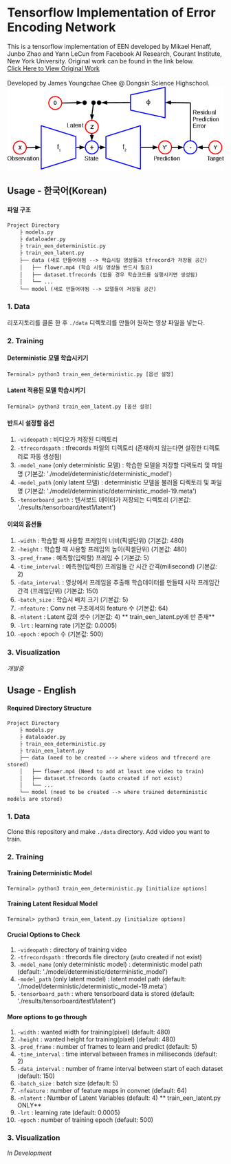 # Tensorflow Implementation of Error Encoding Network
This is a tensorflow implementation of EEN developed by Mikael Henaff, Junbo Zhao and Yann LeCun from Facebook AI Research, Courant Institute, New York University. Original work can be found in the link below.<br>
[Click Here to View Original Work](https://github.com/mbhenaff/EEN
)
<br>
<br>
Developed by James Youngchae Chee @ Dongsin Science Highschool.
![Diagram](img/een-crop.png)
## Usage - 한국어(Korean)
#### 파일 구조

	Project Directory
	    ├ models.py
	    ├ dataloader.py
	    ├ train_een_deterministic.py
	    ├ train_een_latent.py
	    ├── data (새로 만들어야됨 --> 학습시킬 영상들과 tfrecord가 저장될 공간)
	    │   ├── flower.mp4 (학습 시킬 영상들 반드시 필요)
	    │	├── dataset.tfrecords (없을 경우 학습코드를 실행시키면 생성됨)
	    │   └── ...
	    └── model (새로 만들어야됨 --> 모델들이 저장될 공간)

### 1. Data
리포지토리를 클론 한 후 ```./data``` 디렉토리를 만들어 원하는 영상 파일을 넣는다.
### 2. Training
#### Deterministic 모델 학습시키기
```
Terminal> python3 train_een_deterministic.py [옵션 설정]
```
#### Latent 적용된 모델 학습시키기
```
Terminal> python3 train_een_latent.py [옵션 설정]
```
#### 반드시 설정할 옵션
1. ``` -videopath ``` : 비디오가 저장된 디렉토리
2. ``` -tfrecordspath ``` : tfrecords 파일의 디렉토리 (존재하지 않는다면 설정한 디렉토리로 자동 생성됨)
3. ```-model_name``` (only deterministic 모델) : 학습한 모델을 저장할 디렉토리 및 파일명 (기본값: './model/deterministic/deterministic_model')
4. ```-model_path``` (only latent 모델) : deterministic 모델을 불러올 디렉토리 및 파일명 (기본값: './model/deterministic/deterministic_model-19.meta')
5. ``` -tensorboard_path ``` : 텐서보드 데이터가 저장되는 디렉토리 (기본값: './results/tensorboard/test1/latent')

#### 이외의 옵션들
1. ``` -width ``` : 학습할 때 사용할 프레임의 너비(픽셀단위) (기본값: 480)
2. ``` -height ``` : 학습할 때 사용할 프레임의 높이(픽셀단위) (기본값: 480)
3. ``` -pred_frame ``` : 예측할(입력할) 프레임 수 (기본값: 5)
4. ``` -time_interval ``` : 예측한(입력한) 프레임들 간 시간 간격(milisecond) (기본값: 2)
5. ``` -data_interval ``` : 영상에서 프레임을 추출해 학습데이터를 만들때 시작 프레임간 간격 (프레임단위) (기본값: 150)
6. ``` -batch_size ``` : 학습시 배치 크기 (기본값: 5)
7. ``` -nfeature ``` : Conv net 구조에서의 feature 수 (기본값: 64)
8. ``` -nlatent ``` : Latent 값의 갯수 (기본값: 4) ** train_een_latent.py에 만 존재**
9. ``` -lrt ``` : learning rate (기본값: 0.0005)
10. ``` -epoch ``` : epoch 수 (기본값: 500)

### 3. Visualization
<i>개발중</i>
## Usage - English
#### Required Directory Structure

	Project Directory
	    ├ models.py
	    ├ dataloader.py
	    ├ train_een_deterministic.py
	    ├ train_een_latent.py
	    ├── data (need to be created --> where videos and tfrecord are stored)
	    │   ├── flower.mp4 (Need to add at least one video to train)
	    │	├── dataset.tfrecords (auto created if not exist)
	    │   └── ...
	    └── model (need to be created --> where trained deterministic models are stored)

### 1. Data
Clone this repository and make ```./data``` directory. Add video you want to train.
### 2. Training
#### Training Deterministic Model
```
Terminal> python3 train_een_deterministic.py [initialize options]
```
#### Training Latent Residual Model
```
Terminal> python3 train_een_latent.py [initialize options]
```
#### Crucial Options to Check
1. ``` -videopath ``` : directory of training video
2. ``` -tfrecordspath ``` : tfrecords file directory (auto created if not exist)
3. ```-model_name``` (only deterministic model) : deterministic model path (default: './model/deterministic/deterministic_model')
4. ```-model_path``` (only latent model) : latent model path (default: './model/deterministic/deterministic_model-19.meta')
5. ``` -tensorboard_path ``` : where tensorboard data is stored (default: './results/tensorboard/test1/latent')

#### More options to go through
1. ``` -width ``` : wanted width for training(pixel) (default: 480)
2. ``` -height ``` : wanted height for training(pixel) (default: 480)
3. ``` -pred_frame ``` : number of frames to learn and predict (default: 5)
4. ``` -time_interval ``` : time interval between frames in milliseconds (default: 2)
5. ``` -data_interval ``` : number of frame interval between start of each dataset (default: 150)
6. ``` -batch_size ``` : batch size (default: 5)
7. ``` -nfeature ``` : number of feature maps in convnet (default: 64)
8. ``` -nlatent ``` : Number of Latent Variables (default: 4) ** train_een_latent.py ONLY**
9. ``` -lrt ``` : learning rate (default: 0.0005)
10. ``` -epoch ``` : number of training epoch (default: 500)

### 3. Visualization
<i>In Development</i>
